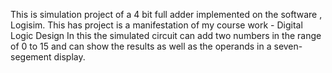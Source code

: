This is simulation project of a 4 bit full adder implemented on the software , Logisim.
This has project is a manifestation of my course work - Digital Logic Design
In this the simulated circuit can add two numbers in the range of 0 to 15 and can show the results as well as the operands in a seven- segement display.
